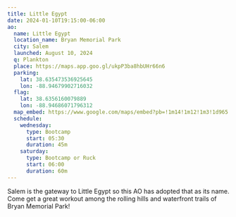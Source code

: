 ```yaml
---
title: Little Egypt
date: 2024-01-10T19:15:00-06:00
ao:
  name: Little Egypt
  location_name: Bryan Memorial Park
  city: Salem
  launched: August 10, 2024
  q: Plankton
  place: https://maps.app.goo.gl/ukpP3ba8hbUHr66n6
  parking:
    lat: 38.635473536925645
    lon: -88.94679902716032
  flag:
    lat: 38.6356160079889
    lon: -88.94686071796312
  map_embed: https://www.google.com/maps/embed?pb=!1m14!1m12!1m3!1d965.815826764785!2d-88.94707797695135!3d38.635492393402934!2m3!1f0!2f0!3f0!3m2!1i1024!2i768!4f13.1!5e1!3m2!1sen!2sus!4v1717020078736!5m2!1sen!2sus
  schedule:
    wednesday:
      type: Bootcamp
      start: 05:30
      duration: 45m
    saturday:
      type: Bootcamp or Ruck
      start: 06:00
      duration: 60m
---
```

Salem is the gateway to Little Egypt so this AO has adopted that as its name.
Come get a great workout among the rolling hills and waterfront trails of Bryan Memorial Park!
